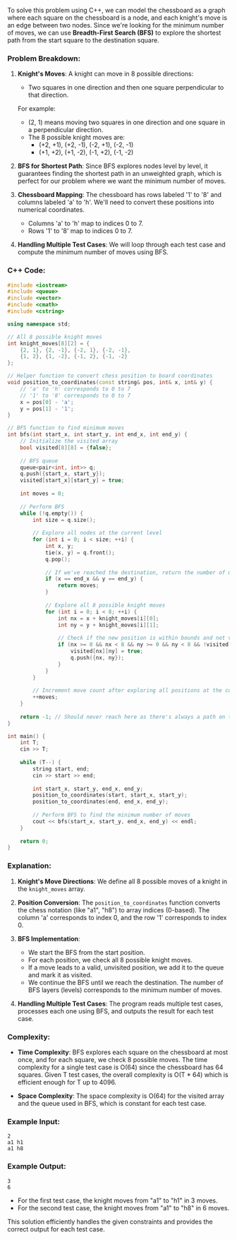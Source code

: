 To solve this problem using C++, we can model the chessboard as a graph where each square on the chessboard is a node, and each knight's move is an edge between two nodes. Since we're looking for the minimum number of moves, we can use **Breadth-First Search (BFS)** to explore the shortest path from the start square to the destination square.

### Problem Breakdown:

1. **Knight's Moves**: A knight can move in 8 possible directions:
   - Two squares in one direction and then one square perpendicular to that direction.
   
   For example:
   - (2, 1) means moving two squares in one direction and one square in a perpendicular direction.
   - The 8 possible knight moves are:
     - (+2, +1), (+2, -1), (-2, +1), (-2, -1)
     - (+1, +2), (+1, -2), (-1, +2), (-1, -2)

2. **BFS for Shortest Path**: Since BFS explores nodes level by level, it guarantees finding the shortest path in an unweighted graph, which is perfect for our problem where we want the minimum number of moves.

3. **Chessboard Mapping**: The chessboard has rows labeled '1' to '8' and columns labeled 'a' to 'h'. We'll need to convert these positions into numerical coordinates. 
   - Columns 'a' to 'h' map to indices 0 to 7.
   - Rows '1' to '8' map to indices 0 to 7.

4. **Handling Multiple Test Cases**: We will loop through each test case and compute the minimum number of moves using BFS.

### C++ Code:

```cpp
#include <iostream>
#include <queue>
#include <vector>
#include <cmath>
#include <cstring>

using namespace std;

// All 8 possible knight moves
int knight_moves[8][2] = {
    {2, 1}, {2, -1}, {-2, 1}, {-2, -1},
    {1, 2}, {1, -2}, {-1, 2}, {-1, -2}
};

// Helper function to convert chess position to board coordinates
void position_to_coordinates(const string& pos, int& x, int& y) {
    // 'a' to 'h' corresponds to 0 to 7
    // '1' to '8' corresponds to 0 to 7
    x = pos[0] - 'a';
    y = pos[1] - '1';
}

// BFS function to find minimum moves
int bfs(int start_x, int start_y, int end_x, int end_y) {
    // Initialize the visited array
    bool visited[8][8] = {false};
    
    // BFS queue
    queue<pair<int, int>> q;
    q.push({start_x, start_y});
    visited[start_x][start_y] = true;
    
    int moves = 0;
    
    // Perform BFS
    while (!q.empty()) {
        int size = q.size();
        
        // Explore all nodes at the current level
        for (int i = 0; i < size; ++i) {
            int x, y;
            tie(x, y) = q.front();
            q.pop();
            
            // If we've reached the destination, return the number of moves
            if (x == end_x && y == end_y) {
                return moves;
            }
            
            // Explore all 8 possible knight moves
            for (int i = 0; i < 8; ++i) {
                int nx = x + knight_moves[i][0];
                int ny = y + knight_moves[i][1];
                
                // Check if the new position is within bounds and not visited
                if (nx >= 0 && nx < 8 && ny >= 0 && ny < 8 && !visited[nx][ny]) {
                    visited[nx][ny] = true;
                    q.push({nx, ny});
                }
            }
        }
        
        // Increment move count after exploring all positions at the current level
        ++moves;
    }
    
    return -1; // Should never reach here as there's always a path on the board
}

int main() {
    int T;
    cin >> T;
    
    while (T--) {
        string start, end;
        cin >> start >> end;
        
        int start_x, start_y, end_x, end_y;
        position_to_coordinates(start, start_x, start_y);
        position_to_coordinates(end, end_x, end_y);
        
        // Perform BFS to find the minimum number of moves
        cout << bfs(start_x, start_y, end_x, end_y) << endl;
    }
    
    return 0;
}
```

### Explanation:

1. **Knight's Move Directions**: We define all 8 possible moves of a knight in the `knight_moves` array.

2. **Position Conversion**: The `position_to_coordinates` function converts the chess notation (like "a1", "h8") to array indices (0-based). The column 'a' corresponds to index 0, and the row '1' corresponds to index 0.

3. **BFS Implementation**:
   - We start the BFS from the start position.
   - For each position, we check all 8 possible knight moves.
   - If a move leads to a valid, unvisited position, we add it to the queue and mark it as visited.
   - We continue the BFS until we reach the destination. The number of BFS layers (levels) corresponds to the minimum number of moves.

4. **Handling Multiple Test Cases**: The program reads multiple test cases, processes each one using BFS, and outputs the result for each test case.

### Complexity:

- **Time Complexity**: BFS explores each square on the chessboard at most once, and for each square, we check 8 possible moves. The time complexity for a single test case is O(64) since the chessboard has 64 squares. Given T test cases, the overall complexity is O(T * 64) which is efficient enough for T up to 4096.
  
- **Space Complexity**: The space complexity is O(64) for the visited array and the queue used in BFS, which is constant for each test case.

### Example Input:

```
2
a1 h1
a1 h8
```

### Example Output:

```
3
6
```

- For the first test case, the knight moves from "a1" to "h1" in 3 moves.
- For the second test case, the knight moves from "a1" to "h8" in 6 moves.

This solution efficiently handles the given constraints and provides the correct output for each test case.
